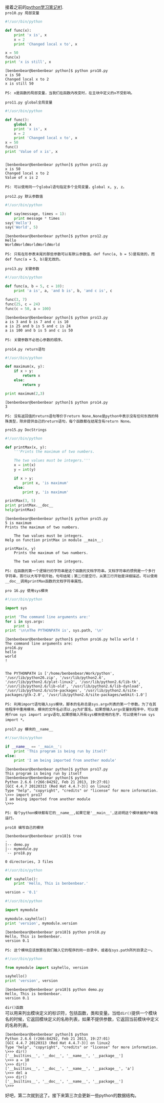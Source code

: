 接着之前的[python学习笔记#1](https://github.com/Benbenbear/Coolshare/blob/master/Experience/python%E5%AD%A6%E4%B9%A0%E7%AC%94%E8%AE%B0%231.md).         
`pro10.py 局部变量`
``` python
#!/usr/bin/python

def func(x):
    print 'x is', x
    x = 2
    print 'Changed local x to', x

x = 50
func(x)
print 'x is still', x
```
<pre><code>[benbenbear@benbenbear python]$ python pro10.py 
x is 50
Changed local x to 2
x is still 50
</pre></code>
`PS: x是函数的局部变量，当我们在函数内改变时，在主块中定义的x不受影响。`

`pro11.py global全局变量`
``` python
#!/usr/bin/python

def func():
    global x
    print 'x is', x
    x = 2
    print 'Changed local x to', x
x = 50
func()
print 'Value of x is', x
```
<pre><code>
[benbenbear@benbenbear python]$ python pro11.py
x is 50
Changed local x to 2
Value of x is 2
</pre></code>
`PS: 可以使用同一个global语句指定多个全局变量，global x, y, z。`

`pro12.py 默认参数值`
``` python
#!/usr/bin/python

def say(message, times = 1):
    print message * times
say('Hello')
say('World', 5)
```
<pre><code>[benbenbear@benbenbear python]$ python pro12.py
Hello
WorldWorldWorldWorldWorld
</pre></code>
`PS: 只有在形参表末尾的那些参数可以有默认参数值。def func(a, b = 5)是有效的，而def func(a = 5, b)是无效的。`

`pro13.py 关键参数`
``` python
#!/usr/bin/python

def func(a, b = 5, c = 10):
    print 'a is', a, 'and b is', b, 'and c is', c

func(3, 7)
func(25, c = 24)
func(c = 50, a = 100)
```
<pre><code>[benbenbear@benbenbear python]$ python pro13.py
a is 3 and b is 7 and c is 10
a is 25 and b is 5 and c is 24
a is 100 and b is 5 and c is 50
</pre></code>
`PS: 关键参数不必担心参数的顺序。`

`pro14.py return语句`
``` python
#!/usr/bin/python

def maximum(x, y):
    if x > y:
        return x
    else:
        return y

print maximum(2,3)
```
<pre><code>[benbenbear@benbenbear python]$ python pro14.py
3
</pre></code>
`PS: 没有返回值的return语句等价于return None,None是python中表示没有任何东西的特殊类型，除非提供自己的return语句，每个函数都在结尾含有return None。`

`pro15.py DocStrings`
``` python
#!/usr/bin/python

def printMax(x, y):
    '''Prints the maximum of two numbers.

    The two values must be integers.'''
    x = int(x)
    y = int(y)

    if x > y:
        print x, 'is maximum'
    else:
        print y, 'is maximum'

printMax(3, 5)
print printMax.__doc__
help(printMax)
```
``` 
[benbenbear@benbenbear python]$ python pro15.py
5 is maximum
Prints the maximum of two numbers.

    The two values must be integers.
Help on function printMax in module __main__:

printMax(x, y)
    Prints the maximum of two numbers.
    
    The two values must be integers.

```
`PS: 在函数的第一个逻辑行的字符串是这个函数的文档字符串。文档字符串的惯例是一个多行字符串，首行以大写字母开始，句号结尾；第二行是空行，从第三行开始是详细描述。可以使用__doc__调用printMax函数的文档字符串属性。`

`pro 16.py 使用sys模块`
``` python
#!/usr/bin/python

import sys

print 'The command line arguments are:'
for i in sys.argv:
    print i
print '\n\nThe PYTHONPATH is', sys.path, '\n'
```
<pre><code>[benbenbear@benbenbear python]$ python pro16.py hello world !
The command line arguments are:
pro16.py
hello
world
!


The PYTHONPATH is ['/home/benbenbear/Work/python', '/usr/lib/python26.zip', '/usr/lib/python2.6', '/usr/lib/python2.6/plat-linux2', '/usr/lib/python2.6/lib-tk', '/usr/lib/python2.6/lib-old', '/usr/lib/python2.6/lib-dynload', '/usr/lib/python2.6/site-packages', '/usr/lib/python2.6/site-packages/gtk-2.0', '/usr/lib/python2.6/site-packages/webkit-1.0']
</pre></code>
`PS: 利用import语句输入sys模块，脚本的名称总是sys.argv列表的第一个参数。为了在其他程序中重用模块，模块的文件名必须以.py为扩展名。如果想输入argv变量到程序中，可以使用from sys import argv语句,如果想输入所有sys模块使用的名字，可以使用from sys import *。`

`pro17.py 模块的__name__`
``` python
#!/sur/bin/python

if __name__ == '__main__':
    print 'This program is being run by itself'
else:
    print 'I am being imported from another module'
```
<pre><code>[benbenbear@benbenbear python]$ python pro17.py
This program is being run by itself
[benbenbear@benbenbear python]$ python
Python 2.6.6 (r266:84292, Feb 21 2013, 19:27:01) 
[GCC 4.4.7 20120313 (Red Hat 4.4.7-3)] on linux2
Type "help", "copyright", "credits" or "license" for more information.
\>>> import pro17
I am being imported from another module
\>>> 
</pre></code>
`PS: 每个python模块都有它的__name__,如果它是'__main__',这说明这个模块被用户单独运行。`

`pro18 编写自己的模块`
<pre><code>[benbenbear@benbenbear pro18]$ tree
.
|-- demo.py
|-- mymodule.py
`-- pro18.py

0 directories, 3 files
</pre></code>
``` python 
#!/usr/bin/python

def sayhello():
    print 'Hello, This is benbenbear.'

version = '0.1'
``` 
``` python 
#!/usr/bin/python

import mymodule

mymodule.sayhello()
print 'version', mymodule.version
```
<pre><code>[benbenbear@benbenbear pro18]$ python pro18.py 
Hello, This is benbenbear.
version 0.1
</pre></code>
`PS: 这个模块应该放置在我们输入它的程序的同一目录中，或者在sys.path所列目录之一。`
``` python
#!/usr/bin/python

from mymodule import sayhello, version

sayhello()
print 'version', version
```
<pre><code>[benbenbear@benbenbear pro18]$ python demo.py 
Hello, This is benbenbear.
version 0.1
</pre></code>

`dir()函数`      
可以用来列出模块定义的标识符，包括函数，类和变量。当给`dir()`提供一个模块名的时候，它返回模块定义的名称列表，如果不提供参数，它返回当前模块中定义的名称列表。
<pre><code>[benbenbear@benbenbear python]$ python
Python 2.6.6 (r266:84292, Feb 21 2013, 19:27:01) 
[GCC 4.4.7 20120313 (Red Hat 4.4.7-3)] on linux2
Type "help", "copyright", "credits" or "license" for more information.
\>>> dir()
['__builtins__', '__doc__', '__name__', '__package__']
\>>> a = 10
\>>> dir()
['__builtins__', '__doc__', '__name__', '__package__', 'a']
\>>> del a
\>>> dir()
['__builtins__', '__doc__', '__name__', '__package__']
\>>> 
</pre></code>
好吧，第二次就到这了。接下来第三次会更新一些python的数据结构。
